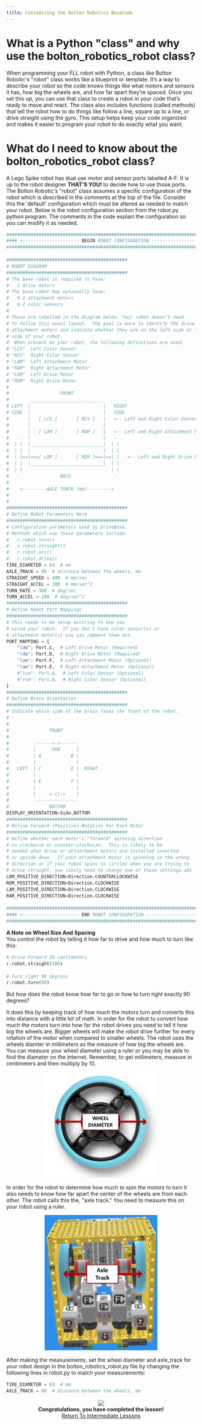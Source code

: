 ```yaml
---
title: Customizing the Bolton Robotics BaseCode
---
```



# What is a Python "class" and why use the bolton_robotics_robot class?
When programming your FLL robot with Python, a class like Bolton Robotic's "robot" class works like a blueprint or template. It’s a way to describe your robot so the code knows things like what motors and sensors it has, how big the wheels are, and how far apart they’re spaced. Once you set this up, you can use that class to create a robot in your code that’s ready to move and react. The class also includes functions (called methods) that tell the robot how to do things like follow a line, square up to a line, or drive straight using the gyro. This setup helps keep your code organized and makes it easier to program your robot to do exactly what you want.

# What do I need to know about the bolton_robotics_robot class?

A Lego Spike robot has dual use motor and sensor ports labelled A-F.  It is up to the robot designer <B>THAT'S YOU!</B> to decide how to use those ports.  The Bolton Robotic's "robot" class assumes a specific configuration of the robot which is described in the comments at the top of the file.  Consider this the 'default' configuration which must be altered as needed to match your robot.  Below is the robot configuration section from the robot.py python program.  The comments in the code explain the configuration so you can modify it as needed.

``` python
################################################################################
#### <--------------------- BEGIN ROBOT CONFIGURATION --------------------> ####
################################################################################

#############################################
# ROBOT DIAGRAM
############################################# 
# The base robot is required to have: 
#   2 drive motors
# The base robot may optionally have:
#   0-2 attachment motors
#   0-2 color sensors
#
# These are labelled in the diagram below. Your robot doesn't need 
# to follow this exact layout.  The goal is more to identify the drive and
# attachment motors and indicate whether they are on the left side or the right
# side of your robot.
#  When present on your robot, the following definitions are used:
# "LCS"  Left Color Sensor
# "RCS"  Right Color Sensor
# "LAM"  Left Attachment Motor
# "RAM"  Right Attachment Motor
# "LDM"  Left Drive Motor
# "RDM"  Right Drive Motor
#
#                   FRONT
#        ___________________________
# LEFT  |                           |   RIGHT
# SIDE  |                           |   SIDE
#       |   [ LCS ]       [ RCS ]   |   <-- Left and Right Color Sensors
#       |                           |
#       |   [ LAM ]       [ RAM ]   |   <-- Left and Right Attachment Motors
#   -   |                           |   -
#  | |  |___________________________|  | |
#  | |  |                           |  | |
#  | |==|===[ LDM ]       [ RDM ]===|==| |   <-- Left and Right Drive Motors
#  | |  |___________________________|  | |
#  | |                                 | |
#   -               BACK                -
#
#    <---------AXLE_TRACK (mm)--------->
#
#
#############################################
# Define Robot Parameters Here
#############################################
# Configuration parameters used by DriveBase.  
# Methods which use these parameters include:
#   r.robot.turn()
#   r.robot.straight()
#   r.robot.arc()
#   r.robot.drive()
TIRE_DIAMETER = 63  # mm
AXLE_TRACK = 86  # distance between the wheels, mm
STRAIGHT_SPEED = 400  # mm/sec
STRAIGHT_ACCEL = 300  # mm/sec^2
TURN_RATE = 300  # deg/sec
TURN_ACCEL = 200  # deg/sec^2
#############################################
# Define Robot Port Mappings
#############################################
# This needs to be setup accoring to how you
# wired your robot.  If you don't have color sensor(s) or
# attachment motor(s) you can comment them out.
PORT_MAPPING = {
    "ldm": Port.C,  # Left Drive Motor (Required)
    "rdm": Port.D,  # Right Drive Motor (Required)
    "lam": Port.F,  # Left Attachment Motor (Optional)
    "ram": Port.E,  # Right Attachment Motor (Optional)
    #"lcm": Port.A,  # Left Color Sensor (Optional)
    #"rcm": Port.B,  # Right Color Sensor (Optional)
}
#############################################
# Define Brain Orientation
#############################################
# Indicate which side of the brain faces the front of the robot.
#  
#
#               FRONT
#            
#          ------<->------
#         |      USB      |
#         | A           B |
#         |               |
#   LEFT  | C           D |  RIGHT
#         |               |
#         | E           F |
#         |               |
#         |     <-()->    |             
#          ---------------
#               BOTTOM
DISPLAY_ORIENTATION=Side.BOTTOM
#############################################
# Define Forward (Positive) Rotation For Each Motor
#############################################
# Define whether each motor's "forward" spinning direction
# is clockwise or counter-clockwise.  This is likely to be
# needed when drive or attatchment motors are installed inverted
# or upside down.  If your attachment motor is spinning in the wrong
# direction or if your robot spins in circles when you are trying to
# drive straight, you likely need to change one of these settings.abs
LDM_POSITIVE_DIRECTION=Direction.COUNTERCLOCKWISE
RDM_POSITIVE_DIRECTION=Direction.CLOCKWISE
LAM_POSITIVE_DIRECTION=Direction.CLOCKWISE
RAM_POSITIVE_DIRECTION=Direction.CLOCKWISE

################################################################################
#### <--------------------- END ROBOT CONFIGURATION --------------------> ####
################################################################################


```

__A Note on Wheel Size And Spacing__ <BR>
You control the robot by telling it how far to drive and how much to turn like this:
```python
# Drive Forward 10 centimeters
r.robot.straight(100)

# Turn right 90 degress
r.robot.turn(90)
```

But how does the robot know how far to go or how to turn right exactly 90 degrees?

It does this by keeping track of how much the motors turn and converts this into distance with a little bit of math.  In order for the robot to convert how much the motors turn into how far the robot drives you need to tell it how big the wheels are.  Bigger wheels will make the robot drive further for every rotation of the motor when compared to smaller wheels.
The robot uses the wheels diamter in millimeters as the measure of how big the wheels are.  You can measure your wheel diameter using a ruler or you may be able to find the diameter on the internet.  Remember, to get millimeters, measure in centimeters and then multiply by 10. 

<p  align="center"><img src="../../../images/wheel_diameter.jpg" width=300></P>

In order for the robot to determine how much to spin the motors to turn it also needs to know how far apart the center of the wheels are from each other.  The robot calls this the, "axle track."  You need to measure this on your robot using a ruler.

<p  align="center"><img src="../../../images/axle_track.jpg" width=300></P>

After making the measurements, set the wheel diameter and axle_track for your robot design in the bolton_robotics_robot.py file by changing the following lines in robot.py to match your measurements:

```python
TIRE_DIAMETER = 63  # mm
AXLE_TRACK = 86  # distance between the wheels, mm
```

<p align="center">
<IMG ALIGN="CENTER" SRC="https://fssfll.github.io/fssfll/images/finish.jpg">
<BR>
<B>Congratulations, you have completed the lesson!</B><BR>
<A HREF="https://fssfll.github.io/fssfll/spike/lessons/intermediate/">Return To Intermediate Lessons</A>
<BR>
 </P>
